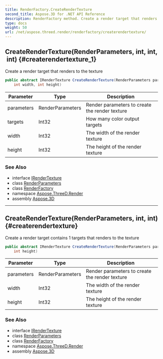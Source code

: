 ```yaml
---
title: RenderFactory.CreateRenderTexture
second_title: Aspose.3D for .NET API Reference
description: RenderFactory method. Create a render target that renders to the texture
type: docs
weight: 50
url: /net/aspose.threed.render/renderfactory/createrendertexture/
---
```

## CreateRenderTexture(RenderParameters, int, int, int) {#createrendertexture_1}

Create a render target that renders to the texture

```csharp
public abstract IRenderTexture CreateRenderTexture(RenderParameters parameters, int targets, 
    int width, int height)
```

| Parameter | Type | Description |
| --- | --- | --- |
| parameters | RenderParameters | Render parameters to create the render texture |
| targets | Int32 | How many color output targets |
| width | Int32 | The width of the render texture |
| height | Int32 | The height of the render texture |

### See Also

* interface [IRenderTexture](../../irendertexture/)
* class [RenderParameters](../../renderparameters/)
* class [RenderFactory](../)
* namespace [Aspose.ThreeD.Render](../../../aspose.threed.render/)
* assembly [Aspose.3D](../../../)

---

## CreateRenderTexture(RenderParameters, int, int) {#createrendertexture}

Create a render target contains 1 targets that renders to the texture

```csharp
public abstract IRenderTexture CreateRenderTexture(RenderParameters parameters, int width, 
    int height)
```

| Parameter | Type | Description |
| --- | --- | --- |
| parameters | RenderParameters | Render parameters to create the render texture |
| width | Int32 | The width of the render texture |
| height | Int32 | The height of the render texture |

### See Also

* interface [IRenderTexture](../../irendertexture/)
* class [RenderParameters](../../renderparameters/)
* class [RenderFactory](../)
* namespace [Aspose.ThreeD.Render](../../../aspose.threed.render/)
* assembly [Aspose.3D](../../../)



